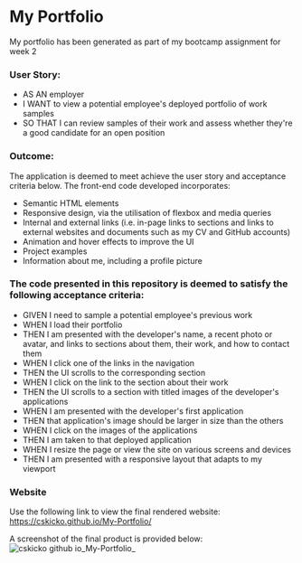 # My Portfolio

My portfolio has been generated as part of my bootcamp assignment for week 2

### User Story:
- AS AN employer
- I WANT to view a potential employee's deployed portfolio of work samples
- SO THAT I can review samples of their work and assess whether they're a good candidate for an open position
  
### Outcome:
The application is deemed to meet achieve the user story and acceptance criteria below. The front-end code developed incorporates:
- Semantic HTML elements
- Responsive design, via the utilisation of flexbox and media queries
- Internal and external links (i.e. in-page links to sections and links to external websites and documents such as my CV and GitHub accounts)
- Animation and hover effects to improve the UI
- Project examples
- Information about me, including a profile picture

### The code presented in this repository is deemed to satisfy the following acceptance criteria:
- GIVEN I need to sample a potential employee's previous work
- WHEN I load their portfolio
- THEN I am presented with the developer's name, a recent photo or avatar, and links to sections about them, their work, and how to contact them
- WHEN I click one of the links in the navigation
- THEN the UI scrolls to the corresponding section
- WHEN I click on the link to the section about their work
- THEN the UI scrolls to a section with titled images of the developer's applications
- WHEN I am presented with the developer's first application
- THEN that application's image should be larger in size than the others
- WHEN I click on the images of the applications
- THEN I am taken to that deployed application
- WHEN I resize the page or view the site on various screens and devices
- THEN I am presented with a responsive layout that adapts to my viewport

### Website
Use the following link to view the final rendered website:
https://cskicko.github.io/My-Portfolio/

A screenshot of the final product is provided below:
![cskicko github io_My-Portfolio_](https://user-images.githubusercontent.com/84214056/170934599-de399af2-14d2-4f66-816b-68355fea521e.png)
